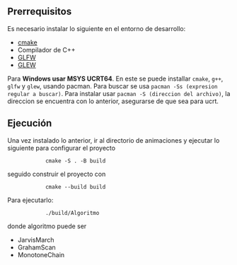 ## Prerrequisitos
Es necesario instalar lo siguiente en el entorno de desarrollo:
* [cmake](https://cmake.org/)
* Compilador de C++
* [GLFW](https://www.glfw.org/)
* [GLEW](https://glew.sourceforge.net/)

Para **Windows usar MSYS UCRT64**. En este se puede installar `cmake`, `g++`, `glfw` y `glew`, usando pacman. Para buscar se usa ``pacman -Ss (expresion regular a buscar)``.
Para instalar usar ``pacman -S (direccion del archivo)``, la direccion se encuentra con lo anterior, asegurarse de que sea para ucrt.

## Ejecución

Una vez instalado lo anterior, ir al directorio de animaciones y ejecutar lo siguiente para configurar el proyecto

                cmake -S . -B build

seguido construir el proyecto con

                cmake --build build

Para ejecutarlo:

                ./build/Algoritmo

donde algoritmo puede ser 

* JarvisMarch
* GrahamScan
* MonotoneChain
